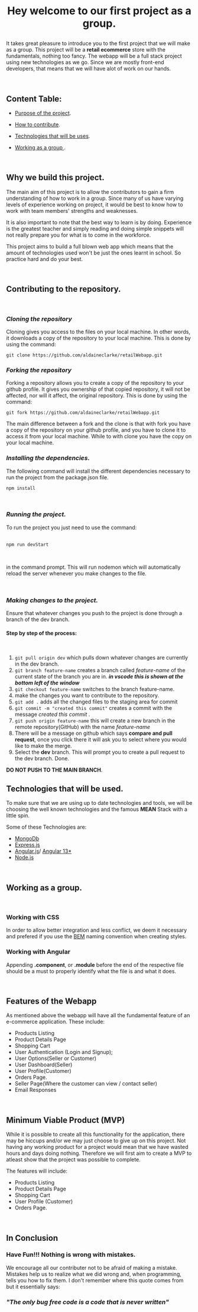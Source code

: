 <h1 style="text-align:center">

 **Hey welcome to our first project as a group.**
</h1>

It takes great pleasure to introduce you to the first project that we will make as a group. 
This project will be a **retail ecommerce** store with the fundamentals, nothing too fancy. The webapp will be a full stack project using new technologies as we go. Since we are mostly front-end developers, that means that we will have alot of work on our hands.

<br>

## Content Table:
- [Purpose of the project](#why-we-build-this-project).
- [How to contribute](#contributing-to-the-repository).

- [Technologies that will be uses](#technologies-that-will-be-used).
- [Working as a group ](#working-as-a-group).

<br>


## Why we build this project. 
The main aim of this project is to allow the contributors to gain a firm understanding of how to work in a group. Since many of us have varying levels of experience working on project, it would be best to know how to work with team members' strengths and weaknesses. 

It is also important to note that the best way to learn is by doing. Experience is the greatest teacher and simply reading and doing simple snippets will not really prepare you for what is to come in the workforce. 

This project aims to build a full blown web app which means that the amount of technologies used won't be just the ones learnt in school. So practice hard and do your best. 

<br>

## Contributing to the repository. 
<br>

### *Cloning the repository*
Cloning gives you access to the files on your local machine. In other words, it downloads a copy of the repository to your local machine. This is done by using the command:
<br>

`git clone https://github.com/aldaineclarke/retailWebapp.git`

### *Forking the repository*
Forking a repository allows you to create a copy of the repository to your github profile. It gives you ownership of that copied repository, it will not be affected, nor will it affect, the original repository. This is done by using the command: 
<br>

 `git fork https://github.com/aldaineclarke/retailWebapp.git`
<br>

The main difference between a fork and the clone is that with fork you have a copy of the repository on your github profile, and you have to clone it to access it from your local machine. While to with clone you have the copy on your local machine.
<br>

### *Installing the dependencies.*
The following command will install the different dependencies necessary to run the project from the package.json file.
<br>

`npm install`

<br>

### *Running the project.*
To run the project you just need to use the command:  
<br>

`npm run devStart`

<br>

in the command prompt. This will run nodemon which will automatically reload the server whenever you make changes to the file.

<br>

### *Making changes to the project.*
Ensure that whatever changes you push to the project is done through a branch of the dev branch. 

#### Step by step of the process: 
<br>

1. `git pull origin dev` which pulls down whatever changes are currently in the dev branch.
2. `git branch feature-name` creates a branch called *feature-name* of the current state of the branch you are in. ***in vscode this is shown at the bottom left of the window***
3. `git checkout feature-name` switches to the branch feature-name.
4. make the changes you want to contribute to the repository.
5. `git add .` adds all the changed files to the staging area for commit
6. `git commit -m "created this commit"` creates a commit with the message *created this commit* .
7. `git push origin feature-name` this will create a new branch in the remote repository(GitHub) with the name *feature-name*
8. There will be a message on github which says **compare and pull request**, once you click there it will ask you to select where you would like to make the merge.
9. Select the **dev** branch. This will prompt you to create a pull request to the dev branch. Done.

**DO NOT PUSH TO THE MAIN BRANCH**. 
<br>

## Technologies that will be used. 
To make sure that we are using up to date technologies and tools, we will be choosing the well known technologies and the famous **MEAN** Stack with a little spin.

Some of these Technologies are: 

- [MongoDb](https://www.mongodb.com/)
- [Express.js](https://expressjs.com/)
- [Angular.js](https://angularjs.org/)/ [Angular 13*](https://angular.io/)
- [Node.js](https://nodejs.org/)
  
<br>

## Working as a group.
<br>

### Working with CSS
In order to allow better integration and less conflict, we deem it necessary and prefered if you use the [BEM](http://getbem.com/introduction) naming convention when creating styles.

### Working with Angular
Appending **.component**, or **.module** before the end of the respective file should be a must to properly identify what the file is and what it does. 

<br>

## Features of the Webapp
As mentioned above the webapp will have all the fundamental feature of an e-commerce application. These include: 
- Products Listing
- Product Details Page
- Shopping Cart
- User Authentication (Login and Signup);
- User Options(Seller or Customer)
- User Dashboard(Seller)
- User Profile(Customer)
- Orders Page.
- Seller Page(Where the customer can view / contact seller)
- Email Responses
<br>

## Minimum Viable Product (MVP)
While it is possible to create all this functionality for the application, there may be hiccups and/or we may just choose to give up on this project. Not having any working product for a project would mean that we have wasted hours and days doing nothing. Therefore we will first aim to create a MVP to atleast show that the project was possible to complete. 

The features will include: 
- Products Listing
- Product Details Page
- Shopping Cart
- User Profile (Customer)
- Orders Page. 

<br>

## In Conclusion
### Have Fun!!! Nothing is wrong with mistakes.
We encourage all our contributer not to be afraid of making a mistake. Mistakes help us to realize what we did wrong and, when programming, tells you how to fix them. I don't remember where this quote comes from but it essentially says: 
### *"The only bug free code is a code that is never written"*


